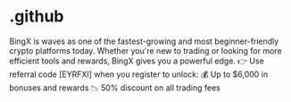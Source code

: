# .github
BingX is waves as one of the fastest-growing and most beginner-friendly crypto platforms today. Whether you're new to trading or looking for more efficient tools and rewards, BingX gives you a powerful edge.  👉 Use referral code [EYRFXI] when you register to unlock:  💰 Up to $6,000 in bonuses and rewards  📉 50% discount on all trading fees
